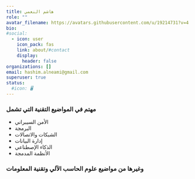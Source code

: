 ```yaml
---
title: هاشم النعمي
role: ""
avatar_filename: https://avatars.githubusercontent.com/u/19214731?v=4
bio: 
#social:
  - icon: user
    icon_pack: fas
    link: about/#contact
    display:
      header: false
organizations: []
email: hashim.alneami@gmail.com
superuser: true
status:
  #icon: 🖥️
---
```


### مهتم في المواضيع التقنية التي تشمل

- الأمن السيبراني
- البرمجة
- الشبكات والاتصالات
- إدارة البيانات
- الذكاء الإصطناعي
- الأنظمة المدمجة

### وغيرها من مواضيع علوم الحاسب الآلي وتقنية المعلومات